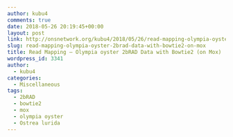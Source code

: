 ```yaml
---
author: kubu4
comments: true
date: 2018-05-26 20:19:45+00:00
layout: post
link: http://onsnetwork.org/kubu4/2018/05/26/read-mapping-olympia-oyster-2brad-data-with-bowtie2-on-mox/
slug: read-mapping-olympia-oyster-2brad-data-with-bowtie2-on-mox
title: Read Mapping – Olympia oyster 2bRAD Data with Bowtie2 (on Mox)
wordpress_id: 3341
author:
  - kubu4
categories:
  - Miscellaneous
tags:
  - 2bRAD
  - bowtie2
  - mox
  - olympia oyster
  - Ostrea lurida
---
```


